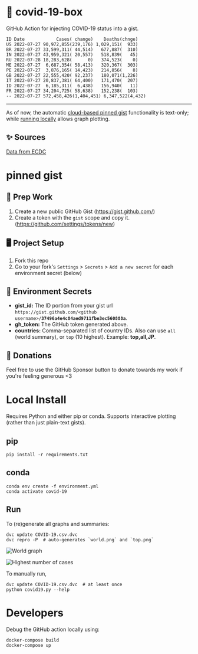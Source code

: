 # 🏥 covid-19-box

GitHub Action for injecting COVID-19 status into a gist.

```
ID Date            Cases( change)    Deaths(chnge)
US 2022-07-27 90,972,855(239,176) 1,029,151(  933)
BR 2022-07-27 33,599,311( 44,514)   677,887(  310)
IN 2022-07-27 43,959,321( 20,557)   518,839(   45)
RU 2022-07-28 18,283,628(      0)   374,523(    0)
ME 2022-07-27  6,687,354( 58,413)   320,367(  303)
PE 2022-07-27  3,876,165( 14,423)   214,856(    8)
GB 2022-07-27 22,555,420( 92,237)   180,071(1,226)
IT 2022-07-27 20,837,381( 64,400)   171,470(  207)
ID 2022-07-27  6,185,311(  6,438)   156,940(   11)
FR 2022-07-27 34,204,725( 58,638)   152,238(  103)
-- 2022-07-27 572,458,426(1,404,451) 6,347,522(4,432)
```

---

As of now, the automatic [cloud-based pinned gist](#pinned-gist) functionality is text-only;
while [running locally](#local-install) allows graph plotting.

## ✨ Sources

[Data from ECDC](https://www.ecdc.europa.eu/en/publications-data/download-todays-data-geographic-distribution-covid-19-cases-worldwide)

# pinned gist

## 🎒 Prep Work
1. Create a new public GitHub Gist (https://gist.github.com/)
1. Create a token with the `gist` scope and copy it. (https://github.com/settings/tokens/new)

## 🖥 Project Setup
1. Fork this repo
1. Go to your fork's `Settings` > `Secrets` > `Add a new secret` for each environment secret (below)

## 🤫 Environment Secrets
- **gist_id:** The ID portion from your gist url `https://gist.github.com/<github username>/`**`37496a4e4c84aed9711fbe3ec560888a`**.
- **gh_token:** The GitHub token generated above.
- **countries:** Comma-separated list of country IDs. Also can use `all` (world summary), or `top` (10 highest). Example: **top,all,JP**.

## 💸 Donations

Feel free to use the GitHub Sponsor button to donate towards my work if you're feeling generous <3

# Local Install

Requires Python and either pip or conda. Supports interactive plotting (rather than just plain-text gists).

## pip

```
pip install -r requirements.txt
```

## conda

```
conda env create -f environment.yml
conda activate covid-19
```

## Run

To (re)generate all graphs and summaries:

```
dvc update COVID-19.csv.dvc
dvc repro -P  # auto-generates `world.png` and `top.png`
```

![World graph](world.png)

![Highest number of cases](top.png)

To manually run,

```
dvc update COVID-19.csv.dvc  # at least once
python covid19.py --help
```

# Developers

Debug the GitHub action locally using:

```
docker-compose build
docker-compose up
```
